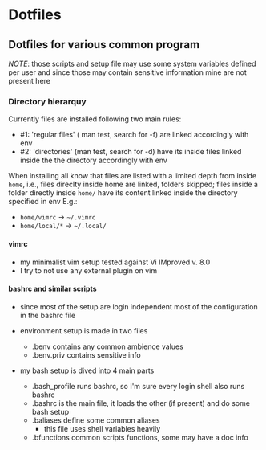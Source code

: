 Dotfiles
========

Dotfiles for various common program
-----------------------------------

*NOTE*: those scripts and setup file may use some system variables defined per user and since those may contain sensitive information mine are not present here

### Directory hierarquy

Currently files are installed following two main rules:
- #1: 'regular files' ( man test, search for -f) are linked accordingly with env
- #2: 'directories' (man test, search for -d) have its inside files linked inside the the directory accordingly with env

When installing all know that files are listed with a limited depth from inside `home`, i.e., files direclty inside home are linked, folders skipped; files inside a folder directly inside `home/` have its content linked inside the directory specified in env
E.g.:
- `home/vimrc` -> `~/.vimrc`
- `home/local/*` -> `~/.local/`


#### vimrc

- my minimalist vim setup tested against Vi IMproved v. 8.0
- I try to not use any external plugin on vim

#### bashrc and similar scripts

- since most of the setup are login independent most of the configuration in the bashrc file

- environment setup is made in two files
  + .benv contains any common ambience values
  + .benv.priv contains sensitive info

- my bash setup is dived into 4 main parts
  + .bash\_profile runs bashrc, so I'm sure every login shell also runs bashrc
  + .bashrc is the main file, it loads the other (if present) and do some bash setup
  + .baliases define some common aliases
    * this file uses shell variables heavily
  + .bfunctions common scripts functions, some may have a doc info
